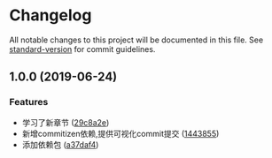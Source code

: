 # Changelog

All notable changes to this project will be documented in this file. See [standard-version](https://github.com/conventional-changelog/standard-version) for commit guidelines.

## 1.0.0 (2019-06-24)


### Features

* 学习了新章节 ([29c8a2e](https://github.com/zhixinpeng/Blog/commit/29c8a2e))
* 新增commitizen依赖,提供可视化commit提交 ([1443855](https://github.com/zhixinpeng/Blog/commit/1443855))
* 添加依赖包 ([a37daf4](https://github.com/zhixinpeng/Blog/commit/a37daf4))
